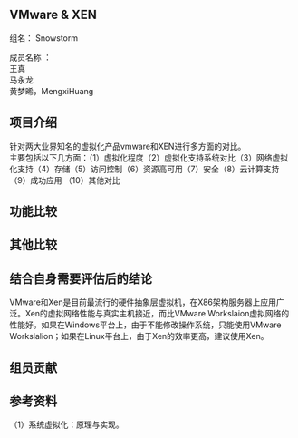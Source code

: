 ## VMware & XEN  ##
	
组名： Snowstorm
    
成员名称 ：    
  王真    
  马永龙    
  黄梦晞，MengxiHuang
          

## 项目介绍 ##
         
针对两大业界知名的虚拟化产品vmware和XEN进行多方面的对比。    
主要包括以下几方面：（1）虚拟化程度（2）虚拟化支持系统对比（3）网络虚拟化支持（4）存储（5）访问控制（6）资源高可用（7）安全（8）云计算支持 （9）成功应用 （10）其他对比
     

     
     
     


## 功能比较 ##

## 其他比较 ##


     
     

    

## 结合自身需要评估后的结论 ##
VMware和Xen是目前最流行的硬件抽象层虚拟机，在X86架构服务器上应用广泛。Xen的虚拟网络性能与真实主机接近，而比VMware Workslaion虚拟网络的性能好。如果在Windows平台上，由于不能修改操作系统，只能使用VMware Workslalion；如果在Linux平台上，由于Xen的效率更高，建议使用Xen。
      



## 组员贡献 ##

## 参考资料 ##
（1）系统虚拟化：原理与实现。
